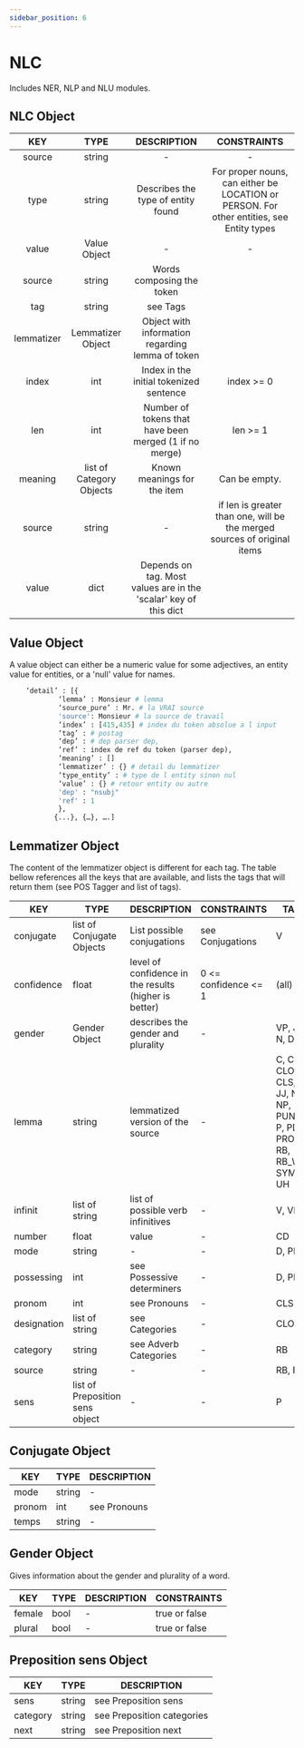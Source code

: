```yaml
---
sidebar_position: 6
---
```


# NLC

Includes NER, NLP and NLU modules.

## NLC Object 

|     KEY    	|           TYPE           	|                            DESCRIPTION                           	|                                        CONSTRAINTS                                       	|
|:----------:	|:------------------------:	|:----------------------------------------------------------------:	|:----------------------------------------------------------------------------------------:	|
| source     	| string                   	| -                                                                	| -                                                                                        	|
| type       	| string                   	| Describes the type of entity found                               	| For proper nouns, can either be LOCATION or PERSON. For other entities, see Entity types 	|
| value      	| Value Object             	| -                                                                	| -                                                                                        	|
| source     	| string                   	| Words composing the token                                        	|                                                                                          	|
| tag        	| string                   	| see Tags                                                         	|                                                                                          	|
| lemmatizer 	| Lemmatizer Object        	| Object with information regarding lemma of token                 	|                                                                                          	|
| index      	| int                      	| Index in the initial tokenized sentence                          	| index >= 0                                                                               	|
| len        	| int                      	| Number of tokens that have been merged (1 if no merge)           	| len >= 1                                                                                 	|
| meaning    	| list of Category Objects 	| Known meanings for the item                                      	| Can be empty.                                                                            	|
| source     	| string                   	| -                                                                	| if len is greater than one, will be the merged sources of original items                 	|
| value      	| dict                     	| Depends on tag. Most values are in the 'scalar' key of this dict 	|                                                                                          	|

## Value Object

A value object can either be a numeric value for some adjectives, an entity value for entities, or a 'null' value for names.


```py
	‘detail’ : [{
			‘lemma’ : Monsieur # lemma
			‘source_pure’ : Mr. # la VRAI source
			'source': Monsieur # la source de travail
			‘index’ : [415,435] # index du token absolue a l input
			‘tag’ : # postag
			‘dep’ : # dep parser dep,
			‘ref’ : index de ref du token (parser dep),
			‘meaning’ : []
			‘lemmatizer’ : {} # detail du lemmatizer
			‘type_entity’ : # type de l entity sinon nul
			‘value’ : {} # retour entity ou autre
			'dep' : "nsubj"
			'ref' : 1 
		    },
		   {...}, {…}, ….]
```

## Lemmatizer Object

The content of the lemmatizer object is different for each tag. The table bellow references all the keys that are available, and lists the tags that will return them (see POS Tagger and list of tags).

| KEY         	| TYPE                            	| DESCRIPTION                                           	| CONSTRAINTS          	| TAGS                                                                    	|
|-------------	|---------------------------------	|-------------------------------------------------------	|----------------------	|-------------------------------------------------------------------------	|
| conjugate   	| list of Conjugate Objects       	| List possible conjugations                            	| see Conjugations     	| V                                                                       	|
| confidence  	| float                           	| level of confidence in the results (higher is better) 	| 0 <= confidence <= 1 	| (all)                                                                   	|
| gender      	| Gender Object                   	| describes the gender and plurality                    	| -                    	| VP, JJ, N, D, PD                                                        	|
| lemma       	| string                          	| lemmatized version of the source                      	| -                    	| C, CC, CLO, CLS, D, JJ, N, NP, PUNCT, P, PD, PROREL, RB, RB_WH, SYM, UH 	|
| infinit     	| list of string                  	| list of possible verb infinitives                     	| -                    	| V, VP                                                                   	|
| number      	| float                           	| value                                                 	| -                    	| CD                                                                      	|
| mode        	| string                          	| -                                                     	| -                    	| D, PD                                                                   	|
| possessing  	| int                             	| see Possessive determiners                            	| -                    	| D, PD                                                                   	|
| pronom      	| int                             	| see Pronouns                                          	| -                    	| CLS                                                                     	|
| designation 	| list of string                  	| see Categories                                        	| -                    	| CLO                                                                     	|
| category    	| string                          	| see Adverb Categories                                 	| -                    	| RB                                                                      	|
| source      	| string                          	| -                                                     	| -                    	| RB, P                                                                   	|
| sens        	| list of Preposition sens object 	| -                                                     	| -                    	| P       

## Conjugate Object

| KEY    	| TYPE   	| DESCRIPTION  	|
|--------	|--------	|--------------	|
| mode   	| string 	| -            	|
| pronom 	| int    	| see Pronouns 	|
| temps  	| string 	| -            	|

## Gender Object

Gives information about the gender and plurality of a word.

| KEY    	| TYPE 	| DESCRIPTION 	| CONSTRAINTS   	|
|--------	|------	|-------------	|---------------	|
| female 	| bool 	| -           	| true or false 	|
| plural 	| bool 	| -           	| true or false 	|


## Preposition sens Object

| KEY      	| TYPE   	| DESCRIPTION                	|
|----------	|--------	|----------------------------	|
| sens     	| string 	| see Preposition sens       	|
| category 	| string 	| see Preposition categories 	|
| next     	| string 	| see Preposition next       	|


